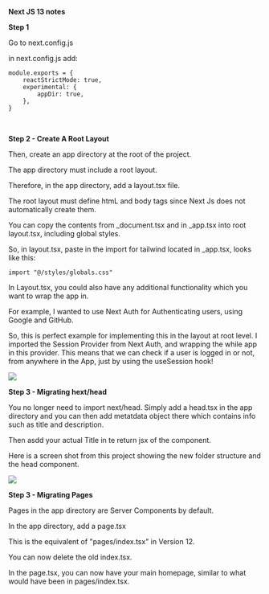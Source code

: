 **Next JS 13 notes**

**Step 1**

Go to next.config.js

in next.config.js add:

```
module.exports = {
    reactStrictMode: true,
    experimental: {
        appDir: true,
    },
}
```

</br>

**Step 2 - Create A Root Layout**

Then, create an app directory at the root of the project.

The app directory must include a root layout.

Therefore, in the app directory, add a layout.tsx file. 

The root layout must define htmL and body tags since Next Js does not automatically create them.

You can copy the contents from _document.tsx and in _app.tsx into root layout.tsx, including global styles.

So, in layout.tsx, paste in the import for tailwind located in _app.tsx, looks like this:

```
import "@/styles/globals.css"
```

In Layout.tsx, you could also have any additional functionality which you want to wrap the app in. 

For example, I wanted to use Next Auth for Authenticating users, using Google and GitHub. 

So, this is perfect example for implementing this in the layout at root level. I imported the Session Provider from Next Auth, and wrapping the while app in this provider. This means that we can check if a user is logged in or not, from anywhere in the App, just by using the useSession hook!

![](https://i.imgur.com/P0Azho6.png)


**Step 3 - Migrating hext/head**

You no longer need to import next/head. Simply add a head.tsx in the app directory and you can then add metatdata object there which contains info such as title and description.

Then asdd your actual Title in te return jsx of the component.

Here is a screen shot from this project showing the new folder structure and the head component.

![](https://i.imgur.com/jNkQSD7.png)

**Step 3 - Migrating Pages**

Pages in the app directory are Server Components by default.

In the app directory, add a page.tsx

This is the equivalent of "pages/index.tsx" in Version 12.

You can now delete the old index.tsx.

In the page.tsx, you can now have your main homepage, similar to what would have been in pages/index.tsx.